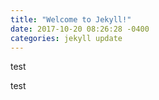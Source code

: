```yaml
---
title: "Welcome to Jekyll!"
date: 2017-10-20 08:26:28 -0400
categories: jekyll update
---
```







test






test
